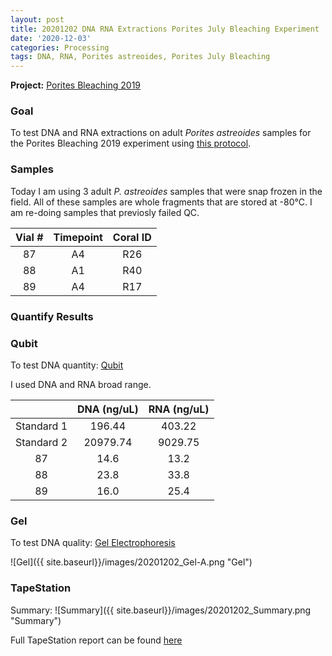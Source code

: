 ```yaml
---
layout: post
title: 20201202 DNA RNA Extractions Porites July Bleaching Experiment
date: '2020-12-03'
categories: Processing
tags: DNA, RNA, Porites astreoides, Porites July Bleaching
---
```


**Project:** [Porites Bleaching 2019](https://github.com/kevinhwong1/Porites_Rim_Bleaching_2019)

### Goal
To test DNA and RNA extractions on adult *Porites astreoides* samples for the Porites Bleaching 2019 experiment using [this protocol](https://kevinhwong1.github.io/KevinHWong_Notebook/20201027-DNA-RNA-Extractions-Porites-July-Bleaching-Experiment/).

### Samples

Today I am using 3 adult *P. astreoides* samples that were snap frozen in the field. All of these samples are whole fragments that are stored at -80&deg;C. I am re-doing samples that previosly failed QC.

| Vial # 	| Timepoint 	| Coral ID 	|
|:------:	|:---------:	|:--------:	|
|    87  	|     A4     	|    R26    |
|    88  	|     A1    	|    R40  	|
|    89  	|     A4    	|    R17   	|


### Quantify Results

### Qubit
To test DNA quantity: [Qubit](https://github.com/emmastrand/EmmaStrand_Notebook/blob/master/_posts/2019-05-31-Qubit-Protocol.md)  

I used DNA and RNA broad range.

|            	| DNA (ng/uL) 	| RNA (ng/uL) 	|
|:----------:	|:-----------:	|:-----------:	|
| Standard 1 	|    196.44   	|    403.22   	|
| Standard 2 	|   20979.74  	|   9029.75   	|
|      87    	|     14.6    	|     13.2    	|
|      88    	|     23.8    	|     33.8    	|
|      89    	|     16.0    	|     25.4    	|



### Gel

To test DNA quality: [Gel Electrophoresis](https://github.com/emmastrand/EmmaStrand_Notebook/blob/master/_posts/2019-07-16-Gel-Electrophoresis-Protocol.md)

![Gel]({{ site.baseurl}}/images/20201202_Gel-A.png "Gel")

### TapeStation
Summary:
![Summary]({{ site.baseurl}}/images/20201202_Summary.png "Summary")

Full TapeStation report can be found [here](https://github.com/kevinhwong1/KevinHWong_Notebook/blob/master/images/Tapestation_Results/2020-12-02_tapestation.pdf)

